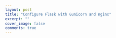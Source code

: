 ```yaml
---
layout: post
title: "Configure Flask with Gunicorn and nginx"
excerpt: ""
cover_image: false
comments: true
---
```


